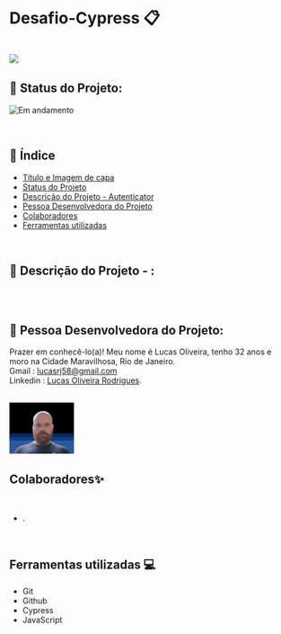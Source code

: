 # Desafio-Cypress 📋
<br/>

 <img src="assets/DALL·E 2025-03-18 09.22.04 - A digital illustration representing an end-to-end (E2E) testing challenge using Cypress on the SauceDemo application. The image features a laptop scre.webp" >

<br/>

## 📌 Status do Projeto:

![Em andamento](https://img.shields.io/static/v1?label=STATUS&message=Em%20Andamento&color=GREEN&style=for-the-badge)

<br/>

## 📌 Índice 
* [Título e Imagem de capa](https://github.com/russo1992/desafio-cypress/tree/doc#desafio-cypress-)
* [Status do Projeto](https://github.com/russo1992/desafio-cypress/tree/doc#-status-do-projeto)
* [Descrição do Projeto - Autenticator]()
* [Pessoa Desenvolvedora do Projeto]()
* [Colaboradores]()
* [Ferramentas utilizadas]()
<br/>


## 📌 Descrição do Projeto -  :
<br/>



<br/>


##  📌 Pessoa Desenvolvedora do Projeto:
Prazer em conhecê-lo(a)! Meu nome é Lucas Oliveira, tenho 32 anos e moro na Cidade Maravilhosa, Rio de Janeiro.<br />
Gmail : lucasrj58@gmail.com <br /> 
Linkedin : [Lucas Oliveira Rodrigues](https://www.linkedin.com/in/lucas-oliveira-rodrigues-07bb791b1/). <br />
<br/>

 <img src="assets/lukinas.png" width=115>

<br/>

## Colaboradores✨
<br/>

* .

<br/>

## Ferramentas utilizadas 💻

* Git
* Github
* Cypress
* JavaScript
<br/>